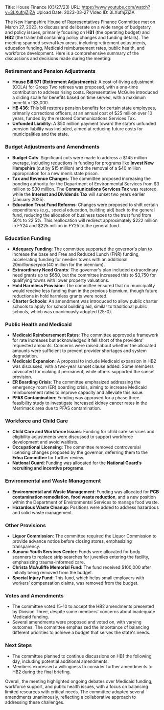 Title: House Finance (03/27/23)
URL: https://www.youtube.com/watch?v=3LXufnjZjZA
Upload Date: 2023-03-27
Video ID: 3LXufnjZjZA

The New Hampshire House of Representatives Finance Committee met on March 27, 2023, to discuss and deliberate on a wide range of budgetary and policy issues, primarily focusing on **HB1** (the operating budget) and **HB2** (the trailer bill containing policy changes and funding details). The meeting spanned several key areas, including retirement adjustments, education funding, Medicaid reimbursement rates, public health, and workforce development. Here is a comprehensive summary of the discussions and decisions made during the meeting:

### **Retirement and Pension Adjustments**
- **House Bill 571 (Retirement Adjustments)**: A cost-of-living adjustment (COLA) for Group Two retirees was proposed, with a one-time contribution to address rising costs. Representative McGuire introduced a sliding scale for benefits based on time served, with a maximum benefit of $3,000.
- **HB 436**: This bill restores pension benefits for certain state employees, primarily corrections officers, at an annual cost of $25 million over 10 years, funded by the restored Communications Services Tax.
- **Unfunded Liability**: A $50 million payment toward the state’s unfunded pension liability was included, aimed at reducing future costs for municipalities and the state.

### **Budget Adjustments and Amendments**
- **Budget Cuts**: Significant cuts were made to address a $145 million overage, including reductions in funding for programs like **Invest New Hampshire** (cut by $15 million) and the removal of a $40 million appropriation for a new men’s state prison.
- **Tax and Revenue Changes**: The committee proposed increasing the bonding authority for the Department of Environmental Services from $3 million to $30 million. The **Communications Services Tax** was restored, while the **Interest and Dividends Tax** will sunset two years earlier (January 2025).
- **Education Trust Fund Reforms**: Changes were proposed to shift certain expenditures (e.g., special education, building aid) back to the general fund, reducing the allocation of business taxes to the trust fund from 50% to 22.5%. This reallocation will redirect approximately $222 million in FY24 and $225 million in FY25 to the general fund.

### **Education Funding**
- **Adequacy Funding**: The committee supported the governor's plan to increase the base and Free and Reduced Lunch (FNR) funding, accelerating funding for needier towns with an additional $20 million per year ($40 million for the biennium).
- **Extraordinary Need Grants**: The governor's plan included extraordinary need grants up to $650, but the committee increased this to $3,750 for qualifying towns with lower property valuations.
- **Hold Harmless Provision**: The committee ensured that no municipality would receive less funding than in the previous biennium, though future reductions in hold harmless grants were noted.
- **Charter Schools**: An amendment was introduced to allow public charter schools to apply for school building aid, similar to traditional public schools, which was unanimously adopted (25-0).

### **Public Health and Medicaid**
- **Medicaid Reimbursement Rates**: The committee approved a framework for rate increases but acknowledged it fell short of the providers' requested amounts. Concerns were raised about whether the allocated amounts were sufficient to prevent provider shortages and system degradation.
- **Medicaid Expansion**: A proposal to include Medicaid expansion in HB2 was discussed, with a two-year sunset clause added. Some members advocated for making it permanent, while others supported the sunset provision.
- **ER Boarding Crisis**: The committee emphasized addressing the emergency room (ER) boarding crisis, aiming to increase Medicaid reimbursement rates to improve capacity and alleviate this issue.
- **PFAS Contamination**: Funding was approved for a phase three feasibility study to investigate increased kidney cancer rates in the Merrimack area due to PFAS contamination.

### **Workforce and Child Care**
- **Child Care and Workforce Issues**: Funding for child care services and eligibility adjustments were discussed to support workforce development and avoid waitlists.
- **Occupational Licensing**: The committee removed controversial licensing changes proposed by the governor, deferring them to the **Edna Committee** for further review.
- **National Guard**: Funding was allocated for the **National Guard’s recruiting and incentive programs**.

### **Environmental and Waste Management**
- **Environmental and Waste Management**: Funding was allocated for **PCB contamination remediation**, **food waste reduction**, and a new position within the Department of Environmental Services to manage food waste.
- **Hazardous Waste Cleanup**: Positions were added to address hazardous and solid waste management.

### **Other Provisions**
- **Liquor Commission**: The committee required the Liquor Commission to provide advance notice before closing stores, emphasizing transparency.
- **Sununu Youth Services Center**: Funds were allocated for body scanners to replace strip searches for juveniles entering the facility, emphasizing trauma-informed care.
- **Christa McAuliffe Memorial Fund**: The fund received $100,000 after initially being removed from the budget.
- **Special Injury Fund**: This fund, which helps small employers with workers’ compensation claims, was removed from the budget.

### **Votes and Amendments**
- The committee voted 15-10 to accept the HB2 amendments presented by Division Three, despite some members’ concerns about inadequate Medicaid funding.
- Several amendments were proposed and voted on, with varying outcomes. The committee emphasized the importance of balancing different priorities to achieve a budget that serves the state's needs.

### **Next Steps**
- The committee planned to continue discussions on HB1 the following day, including potential additional amendments.
- Members expressed a willingness to consider further amendments to HB2 during the final briefing.

Overall, the meeting highlighted ongoing debates over Medicaid funding, workforce support, and public health issues, with a focus on balancing limited resources with critical needs. The committee adopted several amendments unanimously, reflecting a collaborative approach to addressing these challenges.